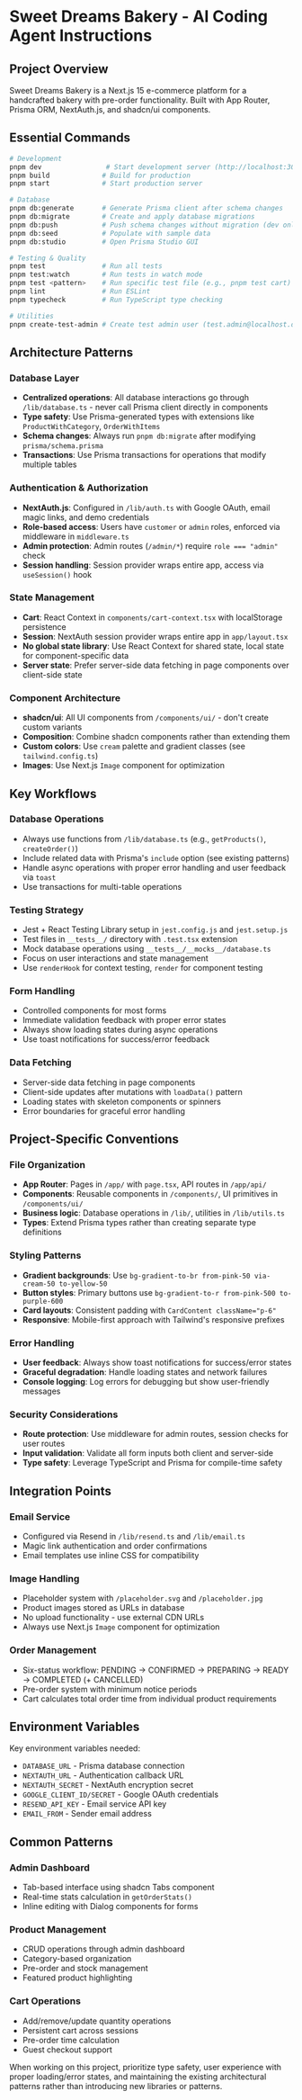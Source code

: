 # Sweet Dreams Bakery - AI Coding Agent Instructions

## Project Overview
Sweet Dreams Bakery is a Next.js 15 e-commerce platform for a handcrafted bakery with pre-order functionality. Built with App Router, Prisma ORM, NextAuth.js, and shadcn/ui components.

## Essential Commands

```bash
# Development
pnpm dev                # Start development server (http://localhost:3000)
pnpm build             # Build for production
pnpm start             # Start production server

# Database
pnpm db:generate       # Generate Prisma client after schema changes
pnpm db:migrate        # Create and apply database migrations
pnpm db:push           # Push schema changes without migration (dev only)
pnpm db:seed           # Populate with sample data
pnpm db:studio         # Open Prisma Studio GUI

# Testing & Quality
pnpm test              # Run all tests
pnpm test:watch        # Run tests in watch mode
pnpm test <pattern>    # Run specific test file (e.g., pnpm test cart)
pnpm lint              # Run ESLint
pnpm typecheck         # Run TypeScript type checking

# Utilities
pnpm create-test-admin # Create test admin user (test.admin@localhost.dev / admin123)
```

## Architecture Patterns

### Database Layer
- **Centralized operations**: All database interactions go through `/lib/database.ts` - never call Prisma client directly in components
- **Type safety**: Use Prisma-generated types with extensions like `ProductWithCategory`, `OrderWithItems`
- **Schema changes**: Always run `pnpm db:migrate` after modifying `prisma/schema.prisma`
- **Transactions**: Use Prisma transactions for operations that modify multiple tables

### Authentication & Authorization
- **NextAuth.js**: Configured in `/lib/auth.ts` with Google OAuth, email magic links, and demo credentials
- **Role-based access**: Users have `customer` or `admin` roles, enforced via middleware in `middleware.ts`
- **Admin protection**: Admin routes (`/admin/*`) require `role === "admin"` check
- **Session handling**: Session provider wraps entire app, access via `useSession()` hook

### State Management
- **Cart**: React Context in `components/cart-context.tsx` with localStorage persistence
- **Session**: NextAuth session provider wraps entire app in `app/layout.tsx`
- **No global state library**: Use React Context for shared state, local state for component-specific data
- **Server state**: Prefer server-side data fetching in page components over client-side state

### Component Architecture
- **shadcn/ui**: All UI components from `/components/ui/` - don't create custom variants
- **Composition**: Combine shadcn components rather than extending them
- **Custom colors**: Use `cream` palette and gradient classes (see `tailwind.config.ts`)
- **Images**: Use Next.js `Image` component for optimization

## Key Workflows

### Database Operations
- Always use functions from `/lib/database.ts` (e.g., `getProducts()`, `createOrder()`)
- Include related data with Prisma's `include` option (see existing patterns)
- Handle async operations with proper error handling and user feedback via `toast`
- Use transactions for multi-table operations

### Testing Strategy
- Jest + React Testing Library setup in `jest.config.js` and `jest.setup.js`
- Test files in `__tests__/` directory with `.test.tsx` extension
- Mock database operations using `__tests__/__mocks__/database.ts`
- Focus on user interactions and state management
- Use `renderHook` for context testing, `render` for component testing

### Form Handling
- Controlled components for most forms
- Immediate validation feedback with proper error states
- Always show loading states during async operations
- Use toast notifications for success/error feedback

### Data Fetching
- Server-side data fetching in page components
- Client-side updates after mutations with `loadData()` pattern
- Loading states with skeleton components or spinners
- Error boundaries for graceful error handling

## Project-Specific Conventions

### File Organization
- **App Router**: Pages in `/app/` with `page.tsx`, API routes in `/app/api/`
- **Components**: Reusable components in `/components/`, UI primitives in `/components/ui/`
- **Business logic**: Database operations in `/lib/`, utilities in `/lib/utils.ts`
- **Types**: Extend Prisma types rather than creating separate type definitions

### Styling Patterns
- **Gradient backgrounds**: Use `bg-gradient-to-br from-pink-50 via-cream-50 to-yellow-50`
- **Button styles**: Primary buttons use `bg-gradient-to-r from-pink-500 to-purple-600`
- **Card layouts**: Consistent padding with `CardContent className="p-6"`
- **Responsive**: Mobile-first approach with Tailwind's responsive prefixes

### Error Handling
- **User feedback**: Always show toast notifications for success/error states
- **Graceful degradation**: Handle loading states and network failures
- **Console logging**: Log errors for debugging but show user-friendly messages

### Security Considerations
- **Route protection**: Use middleware for admin routes, session checks for user routes
- **Input validation**: Validate all form inputs both client and server-side
- **Type safety**: Leverage TypeScript and Prisma for compile-time safety

## Integration Points

### Email Service
- Configured via Resend in `/lib/resend.ts` and `/lib/email.ts`
- Magic link authentication and order confirmations
- Email templates use inline CSS for compatibility

### Image Handling
- Placeholder system with `/placeholder.svg` and `/placeholder.jpg`
- Product images stored as URLs in database
- No upload functionality - use external CDN URLs
- Always use Next.js `Image` component for optimization

### Order Management
- Six-status workflow: PENDING → CONFIRMED → PREPARING → READY → COMPLETED (+ CANCELLED)
- Pre-order system with minimum notice periods
- Cart calculates total order time from individual product requirements

## Environment Variables
Key environment variables needed:
- `DATABASE_URL` - Prisma database connection
- `NEXTAUTH_URL` - Authentication callback URL
- `NEXTAUTH_SECRET` - NextAuth encryption secret
- `GOOGLE_CLIENT_ID/SECRET` - Google OAuth credentials
- `RESEND_API_KEY` - Email service API key
- `EMAIL_FROM` - Sender email address

## Common Patterns

### Admin Dashboard
- Tab-based interface using shadcn Tabs component
- Real-time stats calculation in `getOrderStats()`
- Inline editing with Dialog components for forms

### Product Management
- CRUD operations through admin dashboard
- Category-based organization
- Pre-order and stock management
- Featured product highlighting

### Cart Operations
- Add/remove/update quantity operations
- Persistent cart across sessions
- Pre-order time calculation
- Guest checkout support

When working on this project, prioritize type safety, user experience with proper loading/error states, and maintaining the existing architectural patterns rather than introducing new libraries or patterns.